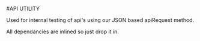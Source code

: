 #API UTILITY

Used for internal testing of api's using our JSON based apiRequest method. 

All dependancies are inlined so just drop it in.